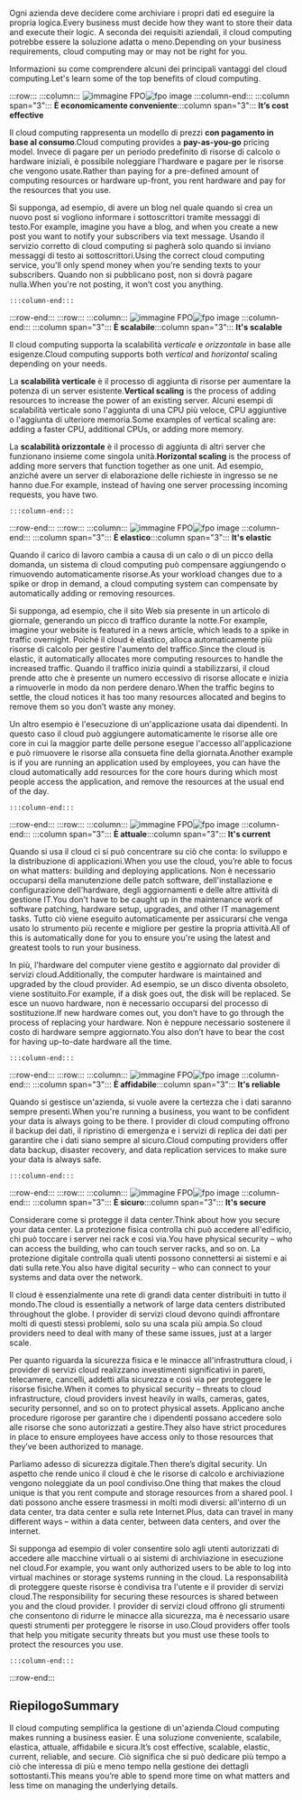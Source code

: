 <span data-ttu-id="425f8-101">Ogni azienda deve decidere come archiviare i propri dati ed eseguire la propria logica.</span><span class="sxs-lookup"><span data-stu-id="425f8-101">Every business must decide how they want to store their data and execute their logic.</span></span> <span data-ttu-id="425f8-102">A seconda dei requisiti aziendali, il cloud computing potrebbe essere la soluzione adatta o meno.</span><span class="sxs-lookup"><span data-stu-id="425f8-102">Depending on your business requirements, cloud computing may or may not be right for you.</span></span>

<span data-ttu-id="425f8-103">Informazioni su come comprendere alcuni dei principali vantaggi del cloud computing.</span><span class="sxs-lookup"><span data-stu-id="425f8-103">Let's learn some of the top benefits of cloud computing.</span></span>

:::row:::
    :::column:::
        <span data-ttu-id="425f8-104">![immagine FPO](../media/3-cost-effective.png)</span><span class="sxs-lookup"><span data-stu-id="425f8-104">![fpo image](../media/3-cost-effective.png)</span></span>
    :::column-end:::
    <span data-ttu-id="425f8-105">:::column span="3"::: **È economicamente conveniente**</span><span class="sxs-lookup"><span data-stu-id="425f8-105">:::column span="3"::: **It’s cost effective**</span></span>

<span data-ttu-id="425f8-106">Il cloud computing rappresenta un modello di prezzi **con pagamento in base al consumo**.</span><span class="sxs-lookup"><span data-stu-id="425f8-106">Cloud computing provides a **pay-as-you-go** pricing model.</span></span> <span data-ttu-id="425f8-107">Invece di pagare per un periodo predefinito di risorse di calcolo o hardware iniziali, è possibile noleggiare l'hardware e pagare per le risorse che vengono usate.</span><span class="sxs-lookup"><span data-stu-id="425f8-107">Rather than paying for a pre-defined amount of computing resources or hardware up-front, you rent hardware and pay for the resources that you use.</span></span>

<span data-ttu-id="425f8-108">Si supponga, ad esempio, di avere un blog nel quale quando si crea un nuovo post si vogliono informare i sottoscrittori tramite messaggi di testo.</span><span class="sxs-lookup"><span data-stu-id="425f8-108">For example, imagine you have a blog, and when you create a new post you want to notify your subscribers via text message.</span></span> <span data-ttu-id="425f8-109">Usando il servizio corretto di cloud computing si pagherà solo quando si inviano messaggi di testo ai sottoscrittori.</span><span class="sxs-lookup"><span data-stu-id="425f8-109">Using the correct cloud computing service, you'll only spend money when you're sending texts to your subscribers.</span></span> <span data-ttu-id="425f8-110">Quando non si pubblicano post, non si dovrà pagare nulla.</span><span class="sxs-lookup"><span data-stu-id="425f8-110">When you're not posting, it won’t cost you anything.</span></span>

    :::column-end:::
:::row-end:::
:::row:::
    :::column:::
        <span data-ttu-id="425f8-111">![immagine FPO](../media/3-scalable.png)</span><span class="sxs-lookup"><span data-stu-id="425f8-111">![fpo image](../media/3-scalable.png)</span></span>
    :::column-end:::
    <span data-ttu-id="425f8-112">:::column span="3"::: **È scalabile**</span><span class="sxs-lookup"><span data-stu-id="425f8-112">:::column span="3"::: **It's scalable**</span></span>

<span data-ttu-id="425f8-113">Il cloud computing supporta la scalabilità _verticale_ e _orizzontale_ in base alle esigenze.</span><span class="sxs-lookup"><span data-stu-id="425f8-113">Cloud computing supports both _vertical_ and _horizontal_ scaling depending on your needs.</span></span>

<span data-ttu-id="425f8-114">La **scalabilità verticale** è il processo di aggiunta di risorse per aumentare la potenza di un server esistente.</span><span class="sxs-lookup"><span data-stu-id="425f8-114">**Vertical scaling** is the process of adding resources to increase the power of an existing server.</span></span> <span data-ttu-id="425f8-115">Alcuni esempi di scalabilità verticale sono l'aggiunta di una CPU più veloce, CPU aggiuntive o l'aggiunta di ulteriore memoria.</span><span class="sxs-lookup"><span data-stu-id="425f8-115">Some examples of vertical scaling are: adding a faster CPU, additional CPUs, or adding more memory.</span></span>

<span data-ttu-id="425f8-116">La **scalabilità orizzontale** è il processo di aggiunta di altri server che funzionano insieme come singola unità.</span><span class="sxs-lookup"><span data-stu-id="425f8-116">**Horizontal scaling** is the process of adding more servers that function together as one unit.</span></span> <span data-ttu-id="425f8-117">Ad esempio, anziché avere un server di elaborazione delle richieste in ingresso se ne hanno due.</span><span class="sxs-lookup"><span data-stu-id="425f8-117">For example, instead of having one server processing incoming requests, you have two.</span></span>

    :::column-end:::
:::row-end:::
:::row:::
    :::column:::
        <span data-ttu-id="425f8-118">![immagine FPO](../media/3-elastic.png)</span><span class="sxs-lookup"><span data-stu-id="425f8-118">![fpo image](../media/3-elastic.png)</span></span>
    :::column-end:::
    <span data-ttu-id="425f8-119">:::column span="3"::: **È elastico**</span><span class="sxs-lookup"><span data-stu-id="425f8-119">:::column span="3"::: **It's elastic**</span></span>

<span data-ttu-id="425f8-120">Quando il carico di lavoro cambia a causa di un calo o di un picco della domanda, un sistema di cloud computing può compensare aggiungendo o rimuovendo automaticamente risorse.</span><span class="sxs-lookup"><span data-stu-id="425f8-120">As your workload changes due to a spike or drop in demand, a cloud computing system can compensate by automatically adding or removing resources.</span></span>

<span data-ttu-id="425f8-121">Si supponga, ad esempio, che il sito Web sia presente in un articolo di giornale, generando un picco di traffico durante la notte.</span><span class="sxs-lookup"><span data-stu-id="425f8-121">For example, imagine your website is featured in a news article, which leads to a spike in traffic overnight.</span></span> <span data-ttu-id="425f8-122">Poiché il cloud è elastico, alloca automaticamente più risorse di calcolo per gestire l'aumento del traffico.</span><span class="sxs-lookup"><span data-stu-id="425f8-122">Since the cloud is elastic, it automatically allocates more computing resources to handle the increased traffic.</span></span> <span data-ttu-id="425f8-123">Quando il traffico inizia quindi a stabilizzarsi, il cloud prende atto che è presente un numero eccessivo di risorse allocate e inizia a rimuoverle in modo da non perdere denaro.</span><span class="sxs-lookup"><span data-stu-id="425f8-123">When the traffic begins to settle, the cloud notices it has too many resources allocated and begins to remove them so you don’t waste any money.</span></span>

<span data-ttu-id="425f8-124">Un altro esempio è l'esecuzione di un'applicazione usata dai dipendenti. In questo caso il cloud può aggiungere automaticamente le risorse alle ore core in cui la maggior parte delle persone esegue l'accesso all'applicazione e può rimuovere le risorse alla consueta fine della giornata.</span><span class="sxs-lookup"><span data-stu-id="425f8-124">Another example is if you are running an application used by employees, you can have the cloud automatically add resources for the core hours during which most people access the application, and remove the resources at the usual end of the day.</span></span>

    :::column-end:::
:::row-end:::
:::row:::
    :::column:::
        <span data-ttu-id="425f8-125">![immagine FPO](../media/3-current.png)</span><span class="sxs-lookup"><span data-stu-id="425f8-125">![fpo image](../media/3-current.png)</span></span>
    :::column-end:::
    <span data-ttu-id="425f8-126">:::column span="3"::: **È attuale**</span><span class="sxs-lookup"><span data-stu-id="425f8-126">:::column span="3"::: **It's current**</span></span>

<span data-ttu-id="425f8-127">Quando si usa il cloud ci si può concentrare su ciò che conta: lo sviluppo e la distribuzione di applicazioni.</span><span class="sxs-lookup"><span data-stu-id="425f8-127">When you use the cloud, you’re able to focus on what matters: building and deploying applications.</span></span> <span data-ttu-id="425f8-128">Non è necessario occuparsi della manutenzione delle patch software, dell'installazione e configurazione dell'hardware, degli aggiornamenti e delle altre attività di gestione IT.</span><span class="sxs-lookup"><span data-stu-id="425f8-128">You don't have to be caught up in the maintenance work of software patching, hardware setup, upgrades, and other IT management tasks.</span></span> <span data-ttu-id="425f8-129">Tutto ciò viene eseguito automaticamente per assicurarsi che venga usato lo strumento più recente e migliore per gestire la propria attività.</span><span class="sxs-lookup"><span data-stu-id="425f8-129">All of this is automatically done for you to ensure you're using the latest and greatest tools to run your business.</span></span>

<span data-ttu-id="425f8-130">In più, l'hardware del computer viene gestito e aggiornato dal provider di servizi cloud.</span><span class="sxs-lookup"><span data-stu-id="425f8-130">Additionally, the computer hardware is maintained and upgraded by the cloud provider.</span></span> <span data-ttu-id="425f8-131">Ad esempio, se un disco diventa obsoleto, viene sostituito.</span><span class="sxs-lookup"><span data-stu-id="425f8-131">For example, if a disk goes out, the disk will be replaced.</span></span> <span data-ttu-id="425f8-132">Se esce un nuovo hardware, non è necessario occuparsi del processo di sostituzione.</span><span class="sxs-lookup"><span data-stu-id="425f8-132">If new hardware comes out, you don’t have to go through the process of replacing your hardware.</span></span> <span data-ttu-id="425f8-133">Non è neppure necessario sostenere il costo di hardware sempre aggiornato.</span><span class="sxs-lookup"><span data-stu-id="425f8-133">You also don’t have to bear the cost for having up-to-date hardware all the time.</span></span>

    :::column-end:::
:::row-end:::
:::row:::
    :::column:::
        <span data-ttu-id="425f8-134">![immagine FPO](../media/3-reliable.png)</span><span class="sxs-lookup"><span data-stu-id="425f8-134">![fpo image](../media/3-reliable.png)</span></span>
    :::column-end:::
    <span data-ttu-id="425f8-135">:::column span="3"::: **È affidabile**</span><span class="sxs-lookup"><span data-stu-id="425f8-135">:::column span="3"::: **It's reliable**</span></span>

<span data-ttu-id="425f8-136">Quando si gestisce un'azienda, si vuole avere la certezza che i dati saranno sempre presenti.</span><span class="sxs-lookup"><span data-stu-id="425f8-136">When you're running a business, you want to be confident your data is always going to be there.</span></span> <span data-ttu-id="425f8-137">I provider di cloud computing offrono il backup dei dati, il ripristino di emergenza e i servizi di replica dei dati per garantire che i dati siano sempre al sicuro.</span><span class="sxs-lookup"><span data-stu-id="425f8-137">Cloud computing providers offer data backup, disaster recovery, and data replication services to make sure your data is always safe.</span></span>

    :::column-end:::
:::row-end:::
:::row:::
    :::column:::
        <span data-ttu-id="425f8-138">![immagine FPO](../media/3-reliable.png)</span><span class="sxs-lookup"><span data-stu-id="425f8-138">![fpo image](../media/3-reliable.png)</span></span>
    :::column-end:::
    <span data-ttu-id="425f8-139">:::column span="3"::: **È sicuro**</span><span class="sxs-lookup"><span data-stu-id="425f8-139">:::column span="3"::: **It's secure**</span></span>

<span data-ttu-id="425f8-140">Considerare come si protegge il data center.</span><span class="sxs-lookup"><span data-stu-id="425f8-140">Think about how you secure your data center.</span></span> <span data-ttu-id="425f8-141">La protezione fisica controlla chi può accedere all'edificio, chi può toccare i server nei rack e così via.</span><span class="sxs-lookup"><span data-stu-id="425f8-141">You have physical security &ndash; who can access the building, who can touch server racks, and so on.</span></span> <span data-ttu-id="425f8-142">La protezione digitale controlla quali utenti possono connettersi ai sistemi e ai dati sulla rete.</span><span class="sxs-lookup"><span data-stu-id="425f8-142">You also have digital security &ndash; who can connect to your systems and data over the network.</span></span>

<span data-ttu-id="425f8-143">Il cloud è essenzialmente una rete di grandi data center distribuiti in tutto il mondo.</span><span class="sxs-lookup"><span data-stu-id="425f8-143">The cloud is essentially a network of large data centers distributed throughout the globe.</span></span> <span data-ttu-id="425f8-144">I provider di servizi cloud devono quindi affrontare molti di questi stessi problemi, solo su una scala più ampia.</span><span class="sxs-lookup"><span data-stu-id="425f8-144">So cloud providers need to deal with many of these same issues, just at a larger scale.</span></span>

<span data-ttu-id="425f8-145">Per quanto riguarda la sicurezza fisica e le minacce all'infrastruttura cloud, i provider di servizi cloud realizzano investimenti significativi in pareti, telecamere, cancelli, addetti alla sicurezza e così via per proteggere le risorse fisiche.</span><span class="sxs-lookup"><span data-stu-id="425f8-145">When it comes to physical security &ndash; threats to cloud infrastructure, cloud providers invest heavily in walls, cameras, gates, security personnel, and so on to protect physical assets.</span></span> <span data-ttu-id="425f8-146">Applicano anche procedure rigorose per garantire che i dipendenti possano accedere solo alle risorse che sono autorizzati a gestire.</span><span class="sxs-lookup"><span data-stu-id="425f8-146">They also have strict procedures in place to ensure employees have access only to those resources that they’ve been authorized to manage.</span></span>

<span data-ttu-id="425f8-147">Parliamo adesso di sicurezza digitale.</span><span class="sxs-lookup"><span data-stu-id="425f8-147">Then there’s digital security.</span></span> <span data-ttu-id="425f8-148">Un aspetto che rende unico il cloud è che le risorse di calcolo e archiviazione vengono noleggiate da un pool condiviso.</span><span class="sxs-lookup"><span data-stu-id="425f8-148">One thing that makes the cloud unique is that you rent compute and storage resources from a shared pool.</span></span> <span data-ttu-id="425f8-149">I dati possono anche essere trasmessi in molti modi diversi: all'interno di un data center, tra data center e sulla rete Internet.</span><span class="sxs-lookup"><span data-stu-id="425f8-149">Plus, data can travel in many different ways &ndash; within a data center, between data centers, and over the internet.</span></span>

<span data-ttu-id="425f8-150">Si supponga ad esempio di voler consentire solo agli utenti autorizzati di accedere alle macchine virtuali o ai sistemi di archiviazione in esecuzione nel cloud.</span><span class="sxs-lookup"><span data-stu-id="425f8-150">For example, you want only authorized users to be able to log into virtual machines or storage systems running in the cloud.</span></span> <span data-ttu-id="425f8-151">La responsabilità di proteggere queste risorse è condivisa tra l'utente e il provider di servizi cloud.</span><span class="sxs-lookup"><span data-stu-id="425f8-151">The responsibility for securing these resources is shared between you and the cloud provider.</span></span> <span data-ttu-id="425f8-152">I provider di servizi cloud offrono gli strumenti che consentono di ridurre le minacce alla sicurezza, ma è necessario usare questi strumenti per proteggere le risorse in uso.</span><span class="sxs-lookup"><span data-stu-id="425f8-152">Cloud providers offer tools that help you mitigate security threats but you must use these tools to protect the resources you use.</span></span>

    :::column-end:::
:::row-end:::

## <a name="summary"></a><span data-ttu-id="425f8-153">Riepilogo</span><span class="sxs-lookup"><span data-stu-id="425f8-153">Summary</span></span>

<span data-ttu-id="425f8-154">Il cloud computing semplifica la gestione di un'azienda.</span><span class="sxs-lookup"><span data-stu-id="425f8-154">Cloud computing makes running a business easier.</span></span> <span data-ttu-id="425f8-155">È una soluzione conveniente, scalabile, elastica, attuale, affidabile e sicura.</span><span class="sxs-lookup"><span data-stu-id="425f8-155">It’s cost effective, scalable, elastic, current, reliable, and secure.</span></span> <span data-ttu-id="425f8-156">Ciò significa che si può dedicare più tempo a ciò che interessa di più e meno tempo nella gestione dei dettagli sottostanti.</span><span class="sxs-lookup"><span data-stu-id="425f8-156">This means you’re able to spend more time on what matters and less time on managing the underlying details.</span></span>